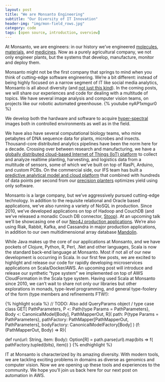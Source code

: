 ```yaml
---
layout: post
title: "We are Monsanto Engineering"
subtitle: "Our Diversity of IT Innovation"
header-img: "img/mon-field_rows.jpg"
category: code
tags: [open source, introduction, overview]
---
```


At Monsanto, we are engineers: in our history we’ve engineered [molecules](https://en.wikipedia.org/wiki/Light-emitting_diode#Initial_commercial_development), [materials](https://en.wikipedia.org/wiki/AstroTurf), and [medicines](https://en.wikipedia.org/wiki/L-DOPA). Now as a purely agricultural company, we not only engineer plants, but the systems that develop, manufacture, monitor and deploy them.

Monsanto might not be the first company that springs to mind when you think of cutting-edge software engineering. We’re a bit different: instead of being highly focused on a narrow segment of IT like social media analytics, Monsanto is all about diversity (and [not just this kind](http://news.monsanto.com/press-release/corporate/monsanto-open-all-company-signs-human-rights-campaign-equality-pledge)). In the coming posts, we will share our experiences and code for dealing with a multitude of topics. We have several image analysis and computer vision teams, on projects like our robotic automated greenhouse.
{% youtube nyAP1xmgur0 %}

We develop both the hardware and software to acquire [hyper-spectral](http://en.wikipedia.org/wiki/Hyperspectral_imaging) images both in controlled environments as well as in the field.

We have also have several computational biology teams, who mine petabytes of DNA sequence data for plants, microbes and insects. Thousand-core distributed analytics pipelines have been the norm here for a decade. Crossing over between research and manufacturing, we have a [globally distributed cloud-based Internet of Things (IoT) platform](http://www.fool.com/investing/general/2014/12/06/monsanto-might-be-best-internet-of-things-stock.aspx) to collect and analyze realtime planting, harvesting, and logistics data from a multitude of sensors, some of which we’ve built on top of RasPi, Arduino, and custom PCBs. On the commercial side, our IFS team has built a [predictive analytical model and cloud platform](http://www.monsanto.com/investors/documents/whistle%20stop%20tour%20vi%20-%20aug%202012/wst-ifs_posters.pdf) that combined with hundreds of data points per second from our [precision planters](http://www.precisionplanting.com/#/) optimizes yield using only software.

Monsanto is a large company, but we’ve aggressively pursued cutting-edge technology. In addition to the requisite relational and Oracle based applications, we’ve also running a variety of NoSQL in production. Since 2010, we’ve developed applications on top of Hadoop and CouchDB (and we’ve released a monadic Couch DB connector, [Stoop](https://github.com/monsantoco/stoop)). At an upcoming talk we’ll be showcasing one of our [Neo4J production applications](http://stampedecon.com/sessions/managing-genetic-ancestry-at-scale-with-neo4j-and-kafka/). We’re also using Riak, Rabbit, Kafka, and Cassandra in major production applications, in addition to our own multidimensional array database [Mandolin](https://github.com/TheClimateCorporation/mandoline).

While Java makes up the core of our applications at Monsanto, and we have pockets of Clojure, Python, R, Perl, .Net and other languages, Scala is now the standard back-end language at Monsanto. Most if not all of our new development is occurring in Scala. In our first few posts, we are excited to highlight and release our code for rapidly developing microservices applications on Scala/Docker/AWS. An upcoming post will introduce and release our synthetic “type system” we implemented on top of AWS CloudFormation in the Scala type system. Having used Scala at Monsanto since 2010, we can’t wait to share not only our libraries but other explorations in monads, type-level programming, and general type-foolery of the form (type members and refinements FTW!):

{% highlight scala %}
// TODO: Also add QueryParams object / type
case class GET[
                PathParameters,
                P <: Path{type Params = PathParameters},
                Body <: CanonicalModel[Body],
                PathMapperOut,
                R](
                    path:        P{type Params = PathParameters},
                    pathFactory: PathMapper[PathMapperOut, PathParameters],
                    bodyFactory: CanonicalModelFactory[Body]
                  )
                  (f: (PathMapperOut, Body) => R){

  def run(url: String, item: Body): Option[R] = path.parse(url).map(bits => f( pathFactory.tupled(bits), item))
}
{% endhighlight %}

IT at Monsanto is characterized by its amazing diversity. With modern tools, we are tackling exciting problems in domains as diverse as genomics and computer vision. Now we are opening up these tools and experiences to the community. We hope you’ll join us back here for our next post on automation in AWS.
